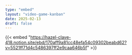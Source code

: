 ```yaml
---
type: "embed"
layout: "video-game-kanban"
date: 2025-02-13
draft: false
---
```


{{< embed "https://hazel-clave-418.notion.site/ebd/170aff9a81cc48efa54c09302beabd62?v=5521ff71d4c5486397ff2e9caa646b5f" >}}
